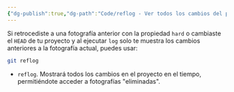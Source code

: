```yaml
---
{"dg-publish":true,"dg-path":"Code/reflog - Ver todos los cambios del proyecto en el tiempo en Git.md","permalink":"/code/reflog-ver-todos-los-cambios-del-proyecto-en-el-tiempo-en-git/","created":"2024-03-27T19:12","updated":"2024-03-27T19:12"}
---
```


Si retrocediste a una fotografía anterior con la propiedad `hard` o cambiaste el `HEAD` de tu proyecto y al ejecutar `log` solo te muestra los cambios anteriores a la fotografía actual, puedes usar:
```bash
git reflog
```
- `reflog`. Mostrará todos los cambios en el proyecto en el tiempo, permitiéndote acceder a fotografías "eliminadas". 
